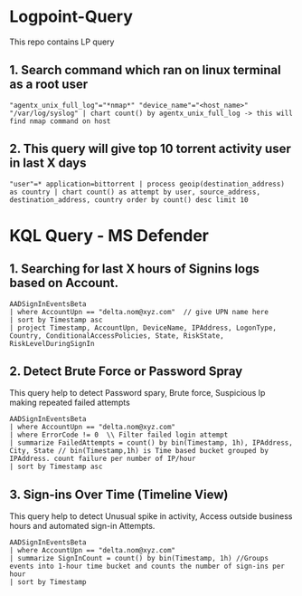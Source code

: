 # Logpoint-Query
This repo contains LP query 


## 1. Search command which ran on linux terminal as a root user 
```plaintext
"agentx_unix_full_log"="*nmap*" "device_name"="<host_name>" "/var/log/syslog" | chart count() by agentx_unix_full_log -> this will find nmap command on host
```

## 2. This query will give top 10 torrent activity user in last X days
```plaintext
"user"=* application=bittorrent | process geoip(destination_address) as country | chart count() as attempt by user, source_address, destination_address, country order by count() desc limit 10  
```



# KQL Query - MS Defender

## 1. Searching for last X hours of Signins logs based on Account.

```kusto
AADSignInEventsBeta
| where AccountUpn == "delta.nom@xyz.com"  // give UPN name here
| sort by Timestamp asc
| project Timestamp, AccountUpn, DeviceName, IPAddress, LogonType, Country, ConditionalAccessPolicies, State, RiskState, RiskLevelDuringSignIn
```


## 2. Detect Brute Force or Password Spray
This query help to detect Password spary, Brute force, Suspicious Ip making repeated failed attempts
```kusto
AADSignInEventsBeta
| where AccountUpn == "delta.nom@xyz.com"
| where ErrorCode != 0  \\ Filter failed login attempt
| summarize FailedAttempts = count() by bin(Timestamp, 1h), IPAddress, City, State // bin(Timestamp,1h) is Time based bucket grouped by IPAddress. count failure per number of IP/hour
| sort by Timestamp asc
```

## 3. Sign-ins Over Time (Timeline View)
This query help to detect Unusual spike in activity, Access outside business hours and automated sign-in Attempts.
```kusto
AADSignInEventsBeta
| where AccountUpn == "delta.nom@xyz.com"
| summarize SignInCount = count() by bin(Timestamp, 1h) //Groups events into 1-hour time bucket and counts the number of sign-ins per hour
| sort by Timestamp
```
